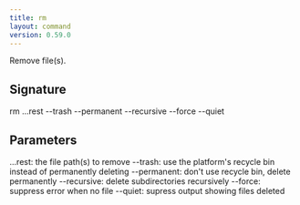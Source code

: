 ```yaml
---
title: rm
layout: command
version: 0.59.0
---
```


Remove file(s).

## Signature

rm ...rest --trash --permanent --recursive --force --quiet

## Parameters

  ...rest: the file path(s) to remove
  --trash: use the platform's recycle bin instead of permanently deleting
  --permanent: don't use recycle bin, delete permanently
  --recursive: delete subdirectories recursively
  --force: suppress error when no file
  --quiet: supress output showing files deleted

